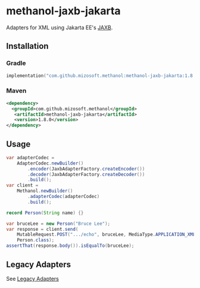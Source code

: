 # methanol-jaxb-jakarta

Adapters for XML using Jakarta EE's [JAXB][jaxb].

## Installation

### Gradle

```kotlin
implementation("com.github.mizosoft.methanol:methanol-jaxb-jakarta:1.8.0")
```

### Maven

```xml
<dependency>
  <groupId>com.github.mizosoft.methanol</groupId>
   <artifactId>methanol-jaxb-jakarta</artifactId>
   <version>1.8.0</version>
</dependency>
```

## Usage

```java
var adapterCodec =
    AdapterCodec.newBuilder()
        .encoder(JaxbAdapterFactory.createEncoder())
        .decoder(JaxbAdapterFactory.createDecoder())
        .build();
var client =
    Methanol.newBuilder()
        .adapterCodec(adapterCodec)
        .build();

record Person(String name) {}

var bruceLee = new Person("Bruce Lee");
var response = client.send(
    MutableRequest.POST(".../echo", bruceLee, MediaType.APPLICATION_XML),
    Person.class);
assertThat(response.body()).isEqualTo(bruceLee);
```

## Legacy Adapters

See [Legacy Adapters](https://mizosoft.github.io/methanol/legacy_adapters/)

[jaxb]: https://eclipse-ee4j.github.io/jaxb-ri/
